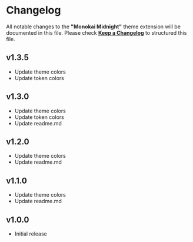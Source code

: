 # Changelog

All notable changes to the **"Monokai Midnight"** theme extension will be documented in this file.
Please check [**Keep a Changelog**](https://keepachangelog.com/) to structured this file.

## v1.3.5

-  Update theme colors
-  Update token colors

## v1.3.0

-  Update theme colors
-  Update token colors
-  Update readme.md

## v1.2.0

-  Update theme colors
-  Update readme.md

## v1.1.0

-  Update theme colors
-  Update readme.md

## v1.0.0

-  Initial release

